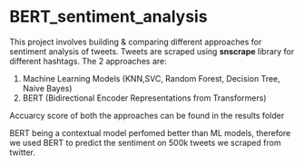 # BERT_sentiment_analysis
This project involves building & comparing different approaches for sentiment analysis of tweets. Tweets are scraped using **snscrape** library for different hashtags.
The 2 approaches are:
1. Machine Learning Models (KNN,SVC, Random Forest, Decision Tree, Naive Bayes)
2. BERT (Bidirectional Encoder Representations from Transformers)

Accuarcy score of both the approaches can be found in the results folder

BERT being a contextual model perfomed better than ML models, therefore we used BERT to predict the sentiment on 500k tweets we scraped from twitter.
